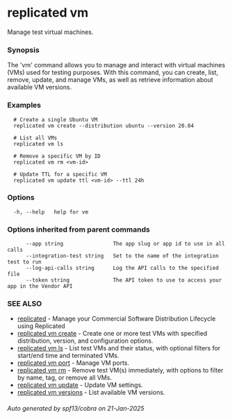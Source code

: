 # replicated vm

Manage test virtual machines.

### Synopsis

The 'vm' command allows you to manage and interact with virtual machines (VMs) used for testing purposes. With this command, you can create, list, remove, update, and manage VMs, as well as retrieve information about available VM versions.

### Examples

```
  # Create a single Ubuntu VM
  replicated vm create --distribution ubuntu --version 20.04

  # List all VMs
  replicated vm ls

  # Remove a specific VM by ID
  replicated vm rm <vm-id>

  # Update TTL for a specific VM
  replicated vm update ttl <vm-id> --ttl 24h
```

### Options

```
  -h, --help   help for vm
```

### Options inherited from parent commands

```
      --app string                The app slug or app id to use in all calls
      --integration-test string   Set to the name of the integration test to run
      --log-api-calls string      Log the API calls to the specified file
      --token string              The API token to use to access your app in the Vendor API
```

### SEE ALSO

* [replicated](replicated.md)	 - Manage your Commercial Software Distribution Lifecycle using Replicated
* [replicated vm create](replicated_vm_create.md)	 - Create one or more test VMs with specified distribution, version, and configuration options.
* [replicated vm ls](replicated_vm_ls.md)	 - List test VMs and their status, with optional filters for start/end time and terminated VMs.
* [replicated vm port](replicated_vm_port.md)	 - Manage VM ports.
* [replicated vm rm](replicated_vm_rm.md)	 - Remove test VM(s) immediately, with options to filter by name, tag, or remove all VMs.
* [replicated vm update](replicated_vm_update.md)	 - Update VM settings.
* [replicated vm versions](replicated_vm_versions.md)	 - List available VM versions.

###### Auto generated by spf13/cobra on 21-Jan-2025
